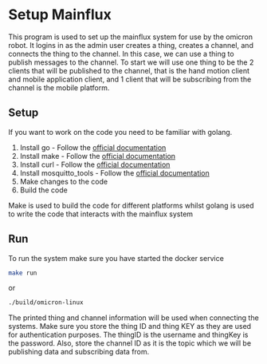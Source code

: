 # Setup Mainflux

This program is used to set up the mainflux system for use by the omicron robot. It logins in as the admin user creates a thing, creates a channel, and connects the thing to the channel. In this case, we can use a thing to publish messages to the channel. To start we will use one thing to be the 2 clients that will be published to the channel, that is the hand motion client and mobile application client, and 1 client that will be subscribing from the channel is the mobile platform.

## Setup

If you want to work on the code you need to be familiar with golang.

1. Install go - Follow the [official documentation](https://go.dev/dl/)
2. Install make - Follow the [official documentation](https://www.gnu.org/software/make/)
3. Install curl - Follow the [official documentation](https://curl.se/download.html)
4. Install mosquitto_tools - Follow the [official documentation](https://mosquitto.org/download/)
5. Make changes to the code
6. Build the code

Make is used to build the code for different platforms whilst golang is used to write the code that interacts with the mainflux system

## Run

To run the system make sure you have started the docker service

```bash
make run
```

or

```bash
./build/omicron-linux
```

The printed thing and channel information will be used when connecting the systems. Make sure you store the thing ID and thing KEY as they are used for authentication purposes. The thingID is the username and thingKey is the password. Also, store the channel ID as it is the topic which we will be publishing data and subscribing data from.
